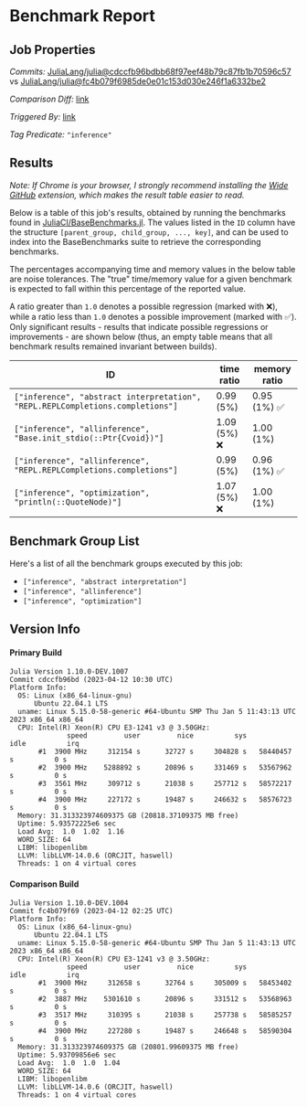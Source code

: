 # Benchmark Report

## Job Properties

*Commits:* [JuliaLang/julia@cdccfb96bdbb68f97eef48b79c87fb1b70596c57](https://github.com/JuliaLang/julia/commit/cdccfb96bdbb68f97eef48b79c87fb1b70596c57) vs [JuliaLang/julia@fc4b079f6985de0e01c153d030e246f1a6332be2](https://github.com/JuliaLang/julia/commit/fc4b079f6985de0e01c153d030e246f1a6332be2)

*Comparison Diff:* [link](https://github.com/JuliaLang/julia/compare/fc4b079f6985de0e01c153d030e246f1a6332be2..cdccfb96bdbb68f97eef48b79c87fb1b70596c57)

*Triggered By:* [link](https://github.com/JuliaLang/julia/pull/41931#issuecomment-1505042409)

*Tag Predicate:* `"inference"`

## Results

*Note: If Chrome is your browser, I strongly recommend installing the [Wide GitHub](https://chrome.google.com/webstore/detail/wide-github/kaalofacklcidaampbokdplbklpeldpj?hl=en)
extension, which makes the result table easier to read.*

Below is a table of this job's results, obtained by running the benchmarks found in
[JuliaCI/BaseBenchmarks.jl](https://github.com/JuliaCI/BaseBenchmarks.jl). The values
listed in the `ID` column have the structure `[parent_group, child_group, ..., key]`,
and can be used to index into the BaseBenchmarks suite to retrieve the corresponding
benchmarks.

The percentages accompanying time and memory values in the below table are noise tolerances. The "true"
time/memory value for a given benchmark is expected to fall within this percentage of the reported value.

A ratio greater than `1.0` denotes a possible regression (marked with :x:), while a ratio less
than `1.0` denotes a possible improvement (marked with :white_check_mark:). Only significant results - results
that indicate possible regressions or improvements - are shown below (thus, an empty table means that all
benchmark results remained invariant between builds).

| ID | time ratio | memory ratio |
|----|------------|--------------|
| `["inference", "abstract interpretation", "REPL.REPLCompletions.completions"]` | 0.99 (5%)  | 0.95 (1%) :white_check_mark: |
| `["inference", "allinference", "Base.init_stdio(::Ptr{Cvoid})"]` | 1.09 (5%) :x: | 1.00 (1%)  |
| `["inference", "allinference", "REPL.REPLCompletions.completions"]` | 0.99 (5%)  | 0.96 (1%) :white_check_mark: |
| `["inference", "optimization", "println(::QuoteNode)"]` | 1.07 (5%) :x: | 1.00 (1%)  |

## Benchmark Group List

Here's a list of all the benchmark groups executed by this job:

- `["inference", "abstract interpretation"]`
- `["inference", "allinference"]`
- `["inference", "optimization"]`

## Version Info

#### Primary Build

```
Julia Version 1.10.0-DEV.1007
Commit cdccfb96bd (2023-04-12 10:30 UTC)
Platform Info:
  OS: Linux (x86_64-linux-gnu)
      Ubuntu 22.04.1 LTS
  uname: Linux 5.15.0-58-generic #64-Ubuntu SMP Thu Jan 5 11:43:13 UTC 2023 x86_64 x86_64
  CPU: Intel(R) Xeon(R) CPU E3-1241 v3 @ 3.50GHz: 
              speed         user         nice          sys         idle          irq
       #1  3900 MHz     312154 s      32727 s     304828 s   58440457 s          0 s
       #2  3900 MHz    5288892 s      20896 s     331469 s   53567962 s          0 s
       #3  3561 MHz     309712 s      21038 s     257712 s   58572217 s          0 s
       #4  3900 MHz     227172 s      19487 s     246632 s   58576723 s          0 s
  Memory: 31.313323974609375 GB (20818.37109375 MB free)
  Uptime: 5.93572225e6 sec
  Load Avg:  1.0  1.02  1.16
  WORD_SIZE: 64
  LIBM: libopenlibm
  LLVM: libLLVM-14.0.6 (ORCJIT, haswell)
  Threads: 1 on 4 virtual cores

```

#### Comparison Build

```
Julia Version 1.10.0-DEV.1004
Commit fc4b079f69 (2023-04-12 02:25 UTC)
Platform Info:
  OS: Linux (x86_64-linux-gnu)
      Ubuntu 22.04.1 LTS
  uname: Linux 5.15.0-58-generic #64-Ubuntu SMP Thu Jan 5 11:43:13 UTC 2023 x86_64 x86_64
  CPU: Intel(R) Xeon(R) CPU E3-1241 v3 @ 3.50GHz: 
              speed         user         nice          sys         idle          irq
       #1  3900 MHz     312658 s      32764 s     305009 s   58453402 s          0 s
       #2  3887 MHz    5301610 s      20896 s     331512 s   53568963 s          0 s
       #3  3517 MHz     310395 s      21038 s     257738 s   58585257 s          0 s
       #4  3900 MHz     227280 s      19487 s     246648 s   58590304 s          0 s
  Memory: 31.313323974609375 GB (20801.99609375 MB free)
  Uptime: 5.93709856e6 sec
  Load Avg:  1.0  1.0  1.04
  WORD_SIZE: 64
  LIBM: libopenlibm
  LLVM: libLLVM-14.0.6 (ORCJIT, haswell)
  Threads: 1 on 4 virtual cores

```
